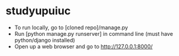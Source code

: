 # studyupuiuc

- To run locally, go to [cloned repo]/manage.py
- Run [python manage.py runserver] in command line (must have python/django installed)
- Open up a web browser and go to http://127.0.0.1:8000/
